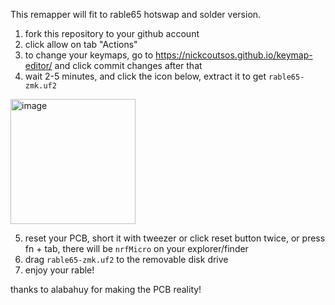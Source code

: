This remapper will fit to rable65 hotswap and solder version.

1. fork this repository to your github account
2. click allow on tab "Actions"
3. to change your keymaps, go to https://nickcoutsos.github.io/keymap-editor/ and click commit changes after that
4. wait 2-5 minutes, and click the icon below, extract it to get `rable65-zmk.uf2`
<img width="200" alt="image" src="https://user-images.githubusercontent.com/4716813/201031127-8ad72740-274c-45c0-92e2-17519cca9c49.png">

5. reset your PCB, short it with tweezer or click reset button twice, or press fn + tab, there will be `nrfMicro` on your explorer/finder
6. drag `rable65-zmk.uf2` to the removable disk drive
7. enjoy your rable!

thanks to alabahuy for making the PCB reality!
